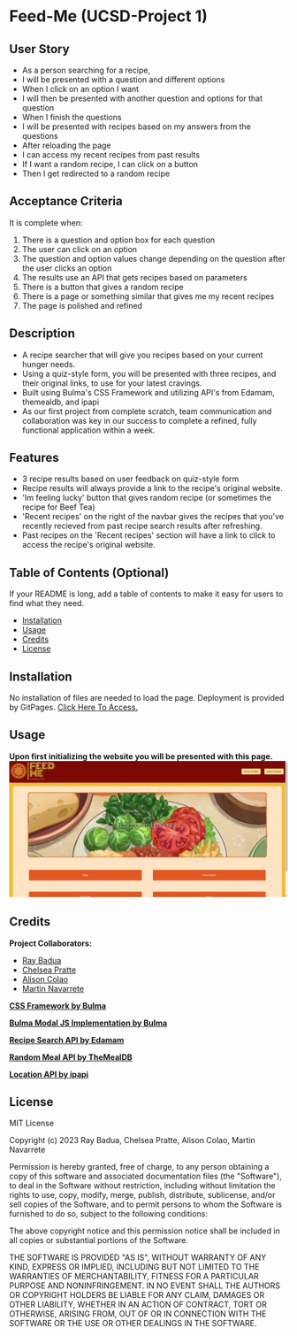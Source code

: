 # Feed-Me (UCSD-Project 1)

## User Story

- As a person searching for a recipe,
- I will be presented with a question and different options
- When I click on an option I want
- I will then be presented with another question and options for that question
- When I finish the questions
- I will be presented with recipes based on my answers from the questions
- After reloading the page
- I can access my recent recipes from past results
- If I want a random recipe, I can click on a button
- Then I get redirected to a random recipe

## Acceptance Criteria

It is complete when:

1. There is a question and option box for each question
2. The user can click on an option
3. The question and option values change depending on the question after the user clicks an option
4. The results use an API that gets recipes based on parameters
5. There is a button that gives a random recipe
6. There is a page or something similar that gives me my recent recipes
7. The page is polished and refined

## Description

- A recipe searcher that will give you recipes based on your current hunger needs.
- Using a quiz-style form, you will be presented with three recipes, and their original links, to use for your latest cravings.
- Built using Bulma's CSS Framework and utilizing API's from Edamam, themealdb, and ipapi
- As our first project from complete scratch, team communication and collaboration was key in our success to complete a refined, fully functional application within a week.

## Features

- 3 recipe results based on user feedback on quiz-style form
- Recipe results will always provide a link to the recipe's original website.
- 'Im feeling lucky' button that gives random recipe (or sometimes the recipe for Beef Tea)
- 'Recent recipes' on the right of the navbar gives the recipes that you've recently recieved from past recipe search results after refreshing.
- Past recipes on the 'Recent recipes' section will have a link to click to access the recipe's original website.

## Table of Contents (Optional)

If your README is long, add a table of contents to make it easy for users to find what they need.

- [Installation](#installation)
- [Usage](#usage)
- [Credits](#credits)
- [License](#license)

## Installation

No installation of files are needed to load the page. Deployment is provided by GitPages. [Click Here To Access.](https://epicasino.github.io/Feed-Me/)

## Usage

**Upon first initializing the website you will be presented with this page.**
![Website when first Initializing](./assets/images/readme-images/initialization.JPG)



## Credits

**Project Collaborators:**

- [Ray Badua](https://github.com/epicasino)
- [Chelsea Pratte](https://github.com/callmechelsea)
- [Alison Colao](https://github.com/acolao)
- [Martin Navarrete](https://github.com/mavarreteno)

**[CSS Framework by Bulma](https://bulma.io/)**

**[Bulma Modal JS Implementation by Bulma](https://bulma.io/documentation/components/modal/)**

**[Recipe Search API by Edamam](https://developer.edamam.com/edamam-docs-recipe-api)**

**[Random Meal API by TheMealDB](https://www.themealdb.com/)**

**[Location API by ipapi](https://ipapi.co/)**

## License

MIT License

Copyright (c) 2023 Ray Badua, Chelsea Pratte, Alison Colao, Martin Navarrete

Permission is hereby granted, free of charge, to any person obtaining a copy
of this software and associated documentation files (the "Software"), to deal
in the Software without restriction, including without limitation the rights
to use, copy, modify, merge, publish, distribute, sublicense, and/or sell
copies of the Software, and to permit persons to whom the Software is
furnished to do so, subject to the following conditions:

The above copyright notice and this permission notice shall be included in all
copies or substantial portions of the Software.

THE SOFTWARE IS PROVIDED "AS IS", WITHOUT WARRANTY OF ANY KIND, EXPRESS OR
IMPLIED, INCLUDING BUT NOT LIMITED TO THE WARRANTIES OF MERCHANTABILITY,
FITNESS FOR A PARTICULAR PURPOSE AND NONINFRINGEMENT. IN NO EVENT SHALL THE
AUTHORS OR COPYRIGHT HOLDERS BE LIABLE FOR ANY CLAIM, DAMAGES OR OTHER
LIABILITY, WHETHER IN AN ACTION OF CONTRACT, TORT OR OTHERWISE, ARISING FROM,
OUT OF OR IN CONNECTION WITH THE SOFTWARE OR THE USE OR OTHER DEALINGS IN THE
SOFTWARE.
